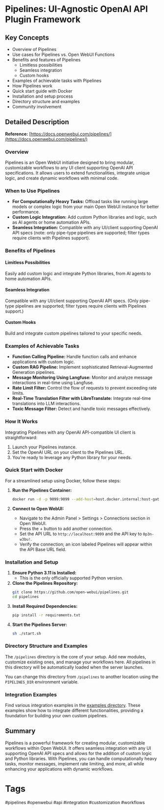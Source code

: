 # Pipelines: UI-Agnostic OpenAI API Plugin Framework

## Key Concepts
- Overview of Pipelines
- Use cases for Pipelines vs. Open WebUI Functions
- Benefits and features of Pipelines
  - Limitless possibilities
  - Seamless integration
  - Custom hooks
- Examples of achievable tasks with Pipelines
- How Pipelines work
- Quick start guide with Docker
- Installation and setup process
- Directory structure and examples
- Community involvement

## Detailed Description

**Reference:** [https://docs.openwebui.com/pipelines/](https://docs.openwebui.com/pipelines/)

### Overview
Pipelines is an Open WebUI initiative designed to bring modular, customizable workflows to any UI client supporting OpenAI API specifications. It allows users to extend functionalities, integrate unique logic, and create dynamic workflows with minimal code.

### When to Use Pipelines

- **For Computationally Heavy Tasks:** Offload tasks like running large models or complex logic from your main Open WebUI instance for better performance.
- **Custom Logic Integration:** Add custom Python libraries and logic, such as AI agents or home automation APIs.
- **Seamless Integration:** Compatible with any UI/client supporting OpenAI API specs (note: only pipe-type pipelines are supported; filter types require clients with Pipelines support).

### Benefits of Pipelines

#### Limitless Possibilities
Easily add custom logic and integrate Python libraries, from AI agents to home automation APIs.

#### Seamless Integration
Compatible with any UI/client supporting OpenAI API specs. (Only pipe-type pipelines are supported; filter types require clients with Pipelines support.)

#### Custom Hooks
Build and integrate custom pipelines tailored to your specific needs.

### Examples of Achievable Tasks

- **Function Calling Pipeline:** Handle function calls and enhance applications with custom logic.
- **Custom RAG Pipeline:** Implement sophisticated Retrieval-Augmented Generation pipelines.
- **Message Monitoring Using Langfuse:** Monitor and analyze message interactions in real-time using Langfuse.
- **Rate Limit Filter:** Control the flow of requests to prevent exceeding rate limits.
- **Real-Time Translation Filter with LibreTranslate:** Integrate real-time translations into LLM interactions.
- **Toxic Message Filter:** Detect and handle toxic messages effectively.

### How It Works

Integrating Pipelines with any OpenAI API-compatible UI client is straightforward:

1. Launch your Pipelines instance.
2. Set the OpenAI URL on your client to the Pipelines URL.
3. You're ready to leverage any Python library for your needs.

### Quick Start with Docker
For a streamlined setup using Docker, follow these steps:

1. **Run the Pipelines Container:**
   ```bash
   docker run -d -p 9099:9099 --add-host=host.docker.internal:host-gateway -v pipelines:/app/pipelines --name pipelines --restart always ghcr.io/open-webui/pipelines:main
   ```

2. **Connect to Open WebUI:**
   - Navigate to the Admin Panel > Settings > Connections section in Open WebUI.
   - Press the + button to add another connection.
   - Set the API URL to `http://localhost:9099` and the API key to `0p3n-w3bu!`.
   - Verify the connection; an icon labeled Pipelines will appear within the API Base URL field.

### Installation and Setup

1. **Ensure Python 3.11 is Installed:**
   - This is the only officially supported Python version.
2. **Clone the Pipelines Repository:**
   ```bash
   git clone https://github.com/open-webui/pipelines.git
   cd pipelines
   ```
3. **Install Required Dependencies:**
   ```bash
   pip install -r requirements.txt
   ```
4. **Start the Pipelines Server:**
   ```bash
   sh ./start.sh
   ```

### Directory Structure and Examples

The `/pipelines` directory is the core of your setup. Add new modules, customize existing ones, and manage your workflows here. All pipelines in this directory will be automatically loaded when the server launches.

You can change this directory from `/pipelines` to another location using the `PIPELINES_DIR` environment variable.

### Integration Examples

Find various integration examples in the [examples directory](https://github.com/open-webui/pipelines/blob/main/examples). These examples show how to integrate different functionalities, providing a foundation for building your own custom pipelines.

## Summary
Pipelines is a powerful framework for creating modular, customizable workflows within Open WebUI. It offers seamless integration with any UI supporting OpenAI API specs and allows for the addition of custom logic and Python libraries. With Pipelines, you can handle computationally heavy tasks, monitor messages, implement rate limiting, and more, all while enhancing your applications with dynamic workflows.

# Tags
#pipelines #openwebui #api #integration #customization #workflows
